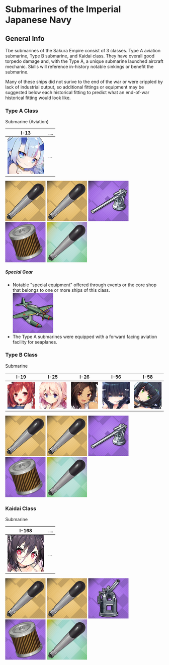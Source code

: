 # Submarines of the Imperial Japanese Navy

## General Info

Tbe submarines of the Sakura Empire consist of 3 classes. Type A aviation submarine, Type B submarine, and Kaidai class. They have overall good torpedo damage and, with the Type A, a unique submarine launched aircraft mechanic. Skills will reference in-history notable sinkings or benefit the submarine.

Many of these ships did not surive to the end of the war or were crippled by lack of industrial output, so additional fittings or equipment may be suggested below each historical fitting to predict what an end-of-war historical fitting would look like.


### Type A Class

Submarine (Aviation) <br/>

I-13 | ....
| ----- | ----- |
![I-13](/Icons/Ship/SakuraEmpire/I-13.png) |      ...        <br/>

![533mmType95](/Icons/Equipment/Torpedo/Submarine/533mmType95.png)
![533mmType95](/Icons/Equipment/Torpedo/Submarine/533mmType95.png)
![120mm45](/Icons/Equipment/Guns/DD/45CaliberType1012cm.png)
![FuelFilter](/Icons/Equipment/Auxiliary/FuelFilter.png)
![OxyTorpUR](/Icons/Equipment/Auxiliary/OxygenTorpedoUR.png) <br/>

##### Special Gear <br/>

* Notable "special equipment" offered through events or the core shop that belongs to one or more ships of this class.<br/>
![M6A](/Icons/Equipment/Aircraft/Seaplane/M6A.png)
* The Type A submarines were equipped with a forward facing aviation facility for seaplanes. <br/>

### Type B Class

Submarine <br/>

I-19 | I-25 | I-26 | I-56 | I-58
| ----- | ----- | ----- | ----- | ----- |
![I-19](/Icons/Ship/SakuraEmpire/I-19.png) | ![I-25](/Icons/Ship/SakuraEmpire/I-25.png) | ![I-26](/Icons/Ship/SakuraEmpire/I-26.png) | ![I-56](/Icons/Ship/SakuraEmpire/I-56.png) | ![I-58](/Icons/Ship/SakuraEmpire/I-58.png) <br/>

![533mmType95](/Icons/Equipment/Torpedo/Submarine/533mmType95.png)
![533mmType95](/Icons/Equipment/Torpedo/Submarine/533mmType95.png)
![120mm45](/Icons/Equipment/Guns/DD/45CaliberType1012cm.png)
![FuelFilter](/Icons/Equipment/Auxiliary/FuelFilter.png)
![OxyTorpUR](/Icons/Equipment/Auxiliary/OxygenTorpedoUR.png) <br/>

### Kaidai Class

Submarine <br/>

I-168 | ....
| ----- | ----- |
![I-168](/Icons/Ship/SakuraEmpire/I-168.png) |      ...        <br/>

![533mmType95](/Icons/Equipment/Torpedo/Submarine/533mmType95.png)
![533mmType95](/Icons/Equipment/Torpedo/Submarine/533mmType95.png)
![100mm50](/Icons/Equipment/Guns/DD/50CaliberType8810cm.png)
![FuelFilter](/Icons/Equipment/Auxiliary/FuelFilter.png)
![OxyTorpUR](/Icons/Equipment/Auxiliary/OxygenTorpedoUR.png) <br/>